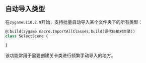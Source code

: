 ## 自动导入类型

在`zygameui10.2.9`开始，支持批量自动导入某个文件夹下的所有类型：

```haxe
@:build(zygame.macro.ImportAllClasses.build(源代码相对目录))
class SelectScene {
  
}
```

该功能常用于需要创建关卡类进行频繁手动导入的地方。